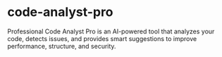 # code-analyst-pro
Professional Code Analyst Pro is an AI-powered tool that analyzes your code, detects issues, and provides smart suggestions to improve performance, structure, and security.
